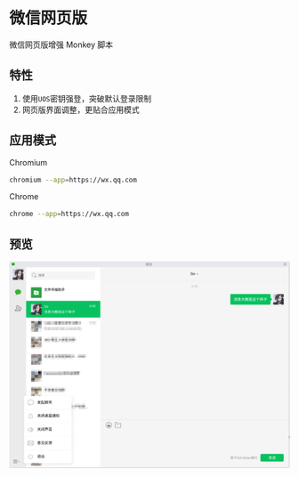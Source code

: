 
# 微信网页版

微信网页版增强 Monkey 脚本


## 特性

1. 使用`UOS`密钥强登，突破默认登录限制
2. 网页版界面调整，更贴合应用模式


## 应用模式

Chromium

```bash
chromium --app=https://wx.qq.com
```
Chrome

```bash
chrome --app=https://wx.qq.com
```


## 预览

![微信网页版](./preview.png)

